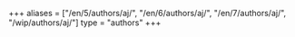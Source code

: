 +++
aliases = ["/en/5/authors/aj/", "/en/6/authors/aj/", "/en/7/authors/aj/", "/wip/authors/aj/"]
type = "authors"
+++
